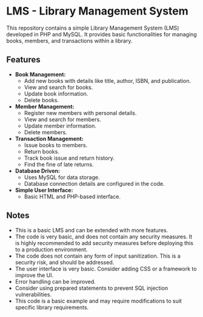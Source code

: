 # LMS - Library Management System

This repository contains a simple Library Management System (LMS) developed in PHP and MySQL. It provides basic functionalities for managing books, members, and transactions within a library.

## Features

* **Book Management:**
    * Add new books with details like title, author, ISBN, and publication.
    * View and search for books.
    * Update book information.
    * Delete books.
* **Member Management:**
    * Register new members with personal details.
    * View and search for members.
    * Update member information.
    * Delete members.
* **Transaction Management:**
    * Issue books to members.
    * Return books.
    * Track book issue and return history.
    * Find the fine of late returns.
* **Database Driven:**
    * Uses MySQL for data storage.
    * Database connection details are configured in the code.
* **Simple User Interface:**
    * Basic HTML and PHP-based interface.

## Notes

* This is a basic LMS and can be extended with more features.
* The code is very basic, and does not contain any security measures. It is highly recommended to add security measures before deploying this to a production environment.
* The code does not contain any form of input sanitization. This is a security risk, and should be addressed.
* The user interface is very basic. Consider adding CSS or a framework to improve the UI.
* Error handling can be improved.
* Consider using prepared statements to prevent SQL injection vulnerabilities.
* This code is a basic example and may require modifications to suit specific library requirements.